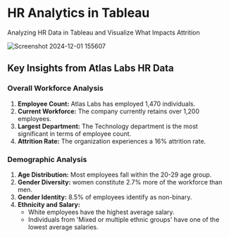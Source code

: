# HR Analytics in Tableau
Analyzing HR Data in Tableau and Visualize What Impacts Attrition

![Screenshot 2024-12-01 155607](https://github.com/user-attachments/assets/271263c6-2ee4-48fe-b09e-d6fad0bc104b)
## Key Insights from Atlas Labs HR Data

### Overall Workforce Analysis

1. **Employee Count:** Atlas Labs has employed 1,470 individuals.
2. **Current Workforce:** The company currently retains over 1,200 employees.
3. **Largest Department:** The Technology department is the most significant in terms of employee count.
4. **Attrition Rate:** The organization experiences a 16% attrition rate.

### Demographic Analysis

1. **Age Distribution:** Most employees fall within the 20-29 age group.
2. **Gender Diversity:** women constitute 2.7% more of the workforce than men.
3. **Gender Identity:** 8.5% of employees identify as non-binary.
4. **Ethnicity and Salary:**
   * White employees have the highest average salary.
   * Individuals from 'Mixed or multiple ethnic groups' have one of the lowest average salaries.
